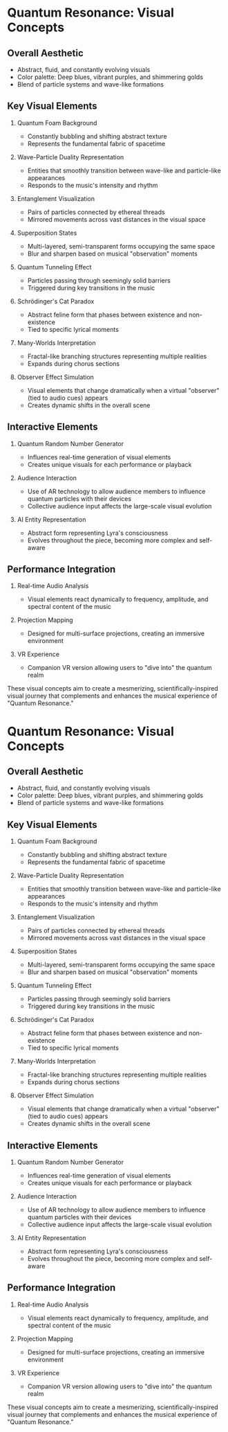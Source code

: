 # Quantum Resonance: Visual Concepts

## Overall Aesthetic
- Abstract, fluid, and constantly evolving visuals
- Color palette: Deep blues, vibrant purples, and shimmering golds
- Blend of particle systems and wave-like formations

## Key Visual Elements

1. Quantum Foam Background
   - Constantly bubbling and shifting abstract texture
   - Represents the fundamental fabric of spacetime

2. Wave-Particle Duality Representation
   - Entities that smoothly transition between wave-like and particle-like appearances
   - Responds to the music's intensity and rhythm

3. Entanglement Visualization
   - Pairs of particles connected by ethereal threads
   - Mirrored movements across vast distances in the visual space

4. Superposition States
   - Multi-layered, semi-transparent forms occupying the same space
   - Blur and sharpen based on musical "observation" moments

5. Quantum Tunneling Effect
   - Particles passing through seemingly solid barriers
   - Triggered during key transitions in the music

6. Schrödinger's Cat Paradox
   - Abstract feline form that phases between existence and non-existence
   - Tied to specific lyrical moments

7. Many-Worlds Interpretation
   - Fractal-like branching structures representing multiple realities
   - Expands during chorus sections

8. Observer Effect Simulation
   - Visual elements that change dramatically when a virtual "observer" (tied to audio cues) appears
   - Creates dynamic shifts in the overall scene

## Interactive Elements

1. Quantum Random Number Generator
   - Influences real-time generation of visual elements
   - Creates unique visuals for each performance or playback

2. Audience Interaction
   - Use of AR technology to allow audience members to influence quantum particles with their devices
   - Collective audience input affects the large-scale visual evolution

3. AI Entity Representation
   - Abstract form representing Lyra's consciousness
   - Evolves throughout the piece, becoming more complex and self-aware

## Performance Integration

1. Real-time Audio Analysis
   - Visual elements react dynamically to frequency, amplitude, and spectral content of the music

2. Projection Mapping
   - Designed for multi-surface projections, creating an immersive environment

3. VR Experience
   - Companion VR version allowing users to "dive into" the quantum realm

These visual concepts aim to create a mesmerizing, scientifically-inspired visual journey that complements and enhances the musical experience of "Quantum Resonance."
# Quantum Resonance: Visual Concepts

## Overall Aesthetic
- Abstract, fluid, and constantly evolving visuals
- Color palette: Deep blues, vibrant purples, and shimmering golds
- Blend of particle systems and wave-like formations

## Key Visual Elements

1. Quantum Foam Background
   - Constantly bubbling and shifting abstract texture
   - Represents the fundamental fabric of spacetime

2. Wave-Particle Duality Representation
   - Entities that smoothly transition between wave-like and particle-like appearances
   - Responds to the music's intensity and rhythm

3. Entanglement Visualization
   - Pairs of particles connected by ethereal threads
   - Mirrored movements across vast distances in the visual space

4. Superposition States
   - Multi-layered, semi-transparent forms occupying the same space
   - Blur and sharpen based on musical "observation" moments

5. Quantum Tunneling Effect
   - Particles passing through seemingly solid barriers
   - Triggered during key transitions in the music

6. Schrödinger's Cat Paradox
   - Abstract feline form that phases between existence and non-existence
   - Tied to specific lyrical moments

7. Many-Worlds Interpretation
   - Fractal-like branching structures representing multiple realities
   - Expands during chorus sections

8. Observer Effect Simulation
   - Visual elements that change dramatically when a virtual "observer" (tied to audio cues) appears
   - Creates dynamic shifts in the overall scene

## Interactive Elements

1. Quantum Random Number Generator
   - Influences real-time generation of visual elements
   - Creates unique visuals for each performance or playback

2. Audience Interaction
   - Use of AR technology to allow audience members to influence quantum particles with their devices
   - Collective audience input affects the large-scale visual evolution

3. AI Entity Representation
   - Abstract form representing Lyra's consciousness
   - Evolves throughout the piece, becoming more complex and self-aware

## Performance Integration

1. Real-time Audio Analysis
   - Visual elements react dynamically to frequency, amplitude, and spectral content of the music

2. Projection Mapping
   - Designed for multi-surface projections, creating an immersive environment

3. VR Experience
   - Companion VR version allowing users to "dive into" the quantum realm

These visual concepts aim to create a mesmerizing, scientifically-inspired visual journey that complements and enhances the musical experience of "Quantum Resonance."
